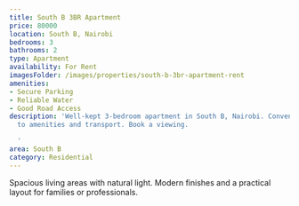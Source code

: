 ```yaml
---
title: South B 3BR Apartment
price: 80000
location: South B, Nairobi
bedrooms: 3
bathrooms: 2
type: Apartment
availability: For Rent
imagesFolder: /images/properties/south-b-3br-apartment-rent
amenities:
- Secure Parking
- Reliable Water
- Good Road Access
description: 'Well-kept 3-bedroom apartment in South B, Nairobi. Convenient access
  to amenities and transport. Book a viewing.

  '
area: South B
category: Residential
---
```


Spacious living areas with natural light. Modern finishes and a practical layout for families or professionals.

